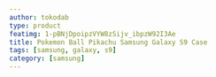 ```yaml
---
author: tokodab
type: product
featimg: 1-pBNjDpoipzVYW8zSijv_ibpzW92I3Ae
title: Pokemon Ball Pikachu Samsung Galaxy S9 Case
tags: [samsung, galaxy, s9]
category: [samsung]
---
```

